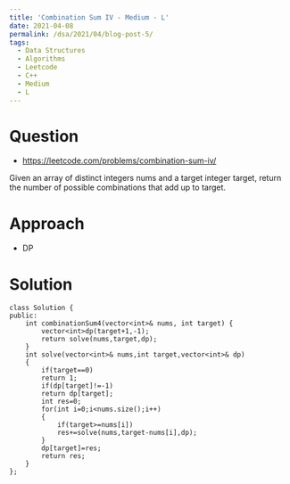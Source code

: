 ```yaml
---
title: 'Combination Sum IV - Medium - L'
date: 2021-04-08
permalink: /dsa/2021/04/blog-post-5/
tags:
  - Data Structures
  - Algorithms
  - Leetcode
  - C++
  - Medium
  - L
---
```


# Question

- https://leetcode.com/problems/combination-sum-iv/

Given an array of distinct integers nums and a target integer target, return the number of possible combinations that add up to target.



# Approach

- DP

# Solution
```
class Solution {
public:
    int combinationSum4(vector<int>& nums, int target) {
        vector<int>dp(target+1,-1);
        return solve(nums,target,dp);
    }
    int solve(vector<int>& nums,int target,vector<int>& dp)
    {
        if(target==0)
        return 1;
        if(dp[target]!=-1)
        return dp[target];
        int res=0;
        for(int i=0;i<nums.size();i++)
        {
            if(target>=nums[i])
            res+=solve(nums,target-nums[i],dp);
        }
        dp[target]=res;
        return res;
    }
};
```